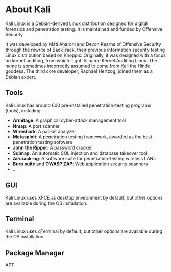 # About Kali

Kali Linux is a [Debian](About%20Debian.md)-derived Linux distribution designed for digital forensics and penetration testing.
It is maintained and funded by Offensive Security.

It was developed by Mati Aharoni and Devon Kearns of Offensive Security through the rewrite of BackTrack,
their previous information security testing Linux distribution based on Knoppix.
Originally, it was designed with a focus on kernel auditing, from which it got its name Kernel Auditing Linux.
The name is sometimes incorrectly assumed to come from Kali the Hindu goddess. The third core developer,
Raphaël Hertzog, joined them as a Debian expert.

## Tools

Kali Linux has around 600 pre-installed penetration-testing programs (tools), including: 
- **Armitage**: A graphical cyber-attack management tool
- **Nmap**: A port scanner
- **Wireshark**: A packet analyzer
- **Metasploit**: A penetration testing framework, awarded as the best penetration testing software
- **John the Ripper**: A password cracker
- **Sqlmap**: An automatic SQL injection and database takeover tool
- **Aircrack-ng**: A software suite for penetration-testing wireless LANs
- **Burp suite** and **OWASP ZAP**: Web application security scanners
- ...

## GUI

Kali Linux uses XFCE as desktop environment by default, but other options are available during the OS installation.

## Terminal

Kali Linux uses qTerminal by default, but other options are available during the OS installation.

## Package Manager
APT